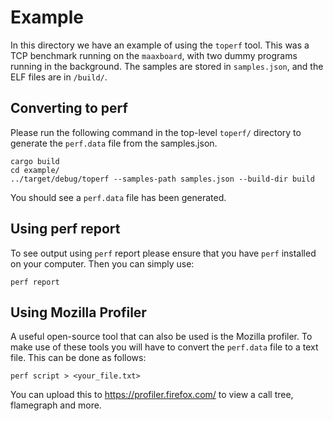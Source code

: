 # Example

In this directory we have an example of using the `toperf` tool. This was a TCP benchmark running on the `maaxboard`, with two dummy programs 
running in the background. The samples are stored in `samples.json`, and the ELF files are in `/build/`.

## Converting to perf

Please run the following command in the top-level `toperf/` directory to generate the `perf.data` file from the samples.json.

```
cargo build
cd example/
../target/debug/toperf --samples-path samples.json --build-dir build
```

You should see a `perf.data` file has been generated. 

## Using perf report

To see output using `perf` report please ensure that you have `perf` installed on your computer. Then you can simply use:

```
perf report
```

## Using Mozilla Profiler

A useful open-source tool that can also be used is the Mozilla profiler. To make use of these tools you will have to convert the `perf.data` file to a text file. This can be done as follows: 

```
perf script > <your_file.txt>
```

You can upload this to https://profiler.firefox.com/ to view a call tree, flamegraph and more.  
